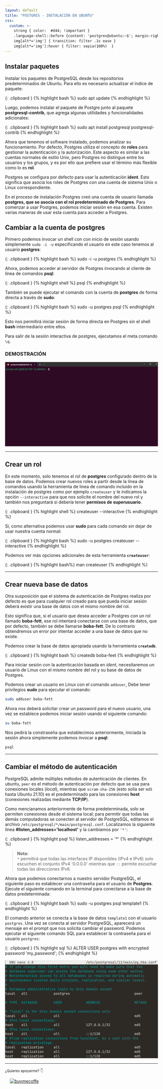 ```yaml
---
layout: default
title: "POSTGRES - INSTALACIÓN EN UBUNTU"
css:
  custom: >-
    strong { color:  #d44; !important }
    .language-shell::before {content: 'postgres@ubuntu:~$'; margin-right: 10px; color: #fb3; }
    img[alt*='img'] { transition: filter .1s ease }
    img[alt*='img']:hover { filter: sepia(100%)  }
---
```



## Instalar paquetes


Instalar los paquetes de PostgreSQL desde los repositorios predeterminados de Ubuntu. Para ello es necesario actualizar el índice de paquete:  

{: .clipboard }
{% highlight bash %}
sudo apt update
{% endhighlight %}

Luego, podemos instalar el paquete de Postgre junto al paquete **postgresql-contrib**, que agrega algunas utilidades y funcionalidades adicionales:  

{: .clipboard }
{% highlight bash %}
sudo apt install postgresql postgresql-contrib
{% endhighlight %}


Ahora que tenemos el software instalado, podemos analizar su funcionamiento. Por defecto, Postgres utiliza el concepto de **roles** para gestionar la autenticación y la autorización. Este aspecto es similar a las cuentas normales de estilo Unix, pero Postgres no distingue entre los usuarios y los grupos, y es por ello que prefiere usar el término más flexible como lo es **rol**.

Postgres se configura por defecto para usar la autenticación **ident**. Esto significa que asocia los roles de Postgres con una cuenta de sistema Unix o Linux correspondiente. 

En el proceso de instalación Postgres creó una cuenta de usuario llamada **postgres, que se asocia con el rol predeterminado de Postgres**. Para comenzar a usar Postgres, podemos iniciar sesión en esa cuenta. Existen varias maneras de usar esta cuenta para acceder a Postgres.


## Cambiar a la cuenta de postgres

Primero podemos invocar un shell con con inicio de sesión usando simplemente `sudo -i -u` especificando el usuario en este caso tenemos al usuario **postgres**:

{: .clipboard }
{% highlight bash %}
sudo -i -u postgres
{% endhighlight %}

Ahora, podemos acceder al servidor de Postgres invocando al cliente de línea de comandos **psql**: 

{: .clipboard  }
{% highlight shell %}
psql
{% endhighlight %}



También se puede ejecutar el comando con la cuenta de **postgres** de forma directa a través de **sudo**:  

{: .clipboard  }
{% highlight bash %}
sudo -u postgres psql
{% endhighlight %}

Esto nos permitirá iniciar sesión de forma directa en Postgres sin el shell **bash** intermediario entre ellos.

Para salir de la sesión interactiva de postgres, ejecutamos el meta comando `\q`.

### DEMOSTRACIÓN

![img - install-gif](assets/postgres_install_ubuntu.gif)


---


<a name="crear-un-rol"></a>
## Crear un rol

En este momento, solo tenemos el rol de **postgres** configurado dentro de la base de datos. Podemos crear nuevos roles a partir desde la línea de comandos usando la herramienta de línea de comando incluido en la instalación de postgres como por ejemplo `createuser` y le indicamos la opción `--interactive` para que nos solicite el nombre del nuevo rol y también nos preguntará si debería tener **permisos de superusuario**.


{: .clipboard }
{% highlight shell %}
createuser --interactive
{% endhighlight %}

Si, como alternativa podemos usar **sudo** para cada comando sin dejar de usar nuestra cuenta normal:  

{: .clipboard }
{% highlight bash %}
sudo -u postgres createuser --interactive
{% endhighlight %}

Podemos ver más opciones adicionales de esta herramienta **`createuser`**:

{: .clipboard }
{% highlight bash%}
man createuser
{% endhighlight %}

---


<a name="crear-nueva-basedatos"></a>
## Crear nueva base de datos

Otra susposición que el sistema de autenticación de Postgres realiza por defecto es que para cualquier rol creado para que pueda iniciar sesión deberá existir una base de datos con el mismo nombre del rol.

Esto significa que, si el usuario que desea acceder a Postgres con un rol llamado **boba-fett**, ese rol intentará conectarse con una base de datos, que por defecto, también se debe llamarse **boba-fett**. De lo contrario obtendremos un error por intentar acceder a una base de datos que no existe.

Podemos crear la base de datos apropiada usando la herramienta **`createdb`**.

{: .clipboard }
{% highlight bash %}
createdb boba-feet
{% endhighlight %}


Para iniciar sesión con la autenticación basada en *ident*, necesitaremos un usuario de Linux con el mismo nombre del rol y su base de datos de Postgres.

Podemos crear un usuario en Linux con el comando `adduser`,  Debe tener privilegios **sudo** para ejecutar el comando: 

```bash
sudo adduser boba-fett
```

Ahora nos deberá solicitar crear un password para el nuevo usuario, una vez se establece podemos iniciar sesión usando el siguiente comando:

```bash
su boba-fett
```

Nos pedirá la constraseña que establecimos anteriormente, iniciada la sesión ahora simplemente podemos invocar a **psql**:

```bash
psql
```

---

<a name="cambiar-metodo-autenticacion"></a>
## Cambiar el método de autenticación

PostgreSQL admite múltiples métodos de autenticación de clientes. En ubuntu, `peer` es el método de autenticación por defecto que se usa para conexiones locales (*local*), mientras que `scram-sha-256` (esto solía ser `md5` hasta Ubuntu 21.10) es el predeterminado para las conexiones **host** (conexiones realizadas mediante **TCP/IP**).

Como mencianamos anteriormente de forma predeterminada, solo se permiten conexiones desde el sistema local; para permitir que todas las demás computadoras se conecten al servidor de PostgreSQL, editamos el archivo `/etc/postgresql/*/main/postgresql.conf`. Localizamos la siguiente línea **#listen_addresses='localhost'** y la cambiamos por `'*'`:

{: .clipboard }
{% highlight psql %}
listen_addresses = '*'
{% endhighlight %}


> **Nota:**  
> `*` permitirá que todas las interfaces IP disponibles (IPv4 e IPv6) solo escuchen el conjunto IPv4 '0.0.0.0' mientras que `::` permite escuchar todas las direcciones IPv6.

Ahora que podemos conectarnos a nuestro servidor PostgreSQL, el siguiente paso es establecer una contraseña para el usuario de **Postgres**. Ejecute el siguiente comando en la terminal para conectarse a la base de datos predeterminada:

{: .clipboard }
{% highlight bash %}
sudo -u postgres psql template1
{% endhighlight %}

El comando anterior se conecta a la base de datos `template1` con el usuario `postgres`. Una vez se conecta al servidor PostgreSQL, aparecerá un mensaje en el prompt que nos solicita cambiar el password. Podemos ejecutar el siguiente comando SQL para establecer la contraseña para el usuario `postgres`:

{: .clipboard }
{% highlight sql %}
ALTER USER postgres with encrypted password 'my_password';
{% endhighlight %}



![img - pg_hba.conf](assets/pg_hba.png)


---


<small>¿Quieres apoyarme? 👇</small>

&nbsp;&nbsp;&nbsp;&nbsp;[![buymecoffe](https://badges.aleen42.com/src/buymeacoffee.svg)](https://www.buymeacoffee.com/9111592) 